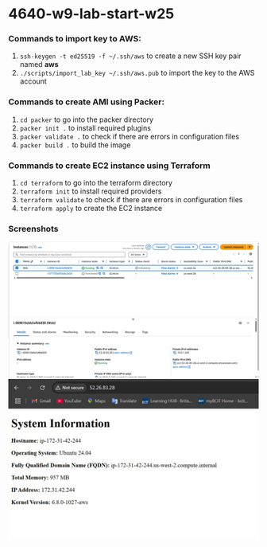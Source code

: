 # 4640-w9-lab-start-w25

### Commands to import key to AWS:

1. `ssh-keygen -t ed25519 -f ~/.ssh/aws` to create a new SSH key pair named **aws**
2. `./scripts/import_lab_key ~/.ssh/aws.pub` to import the key to the AWS account

### Commands to create AMI using Packer:

1. `cd packer` to go into the packer directory
2. `packer init .` to install required plugins
3. `packer validate .` to check if there are errors in configuration files
4. `packer build .` to build the image

### Commands to create EC2 instance using Terraform

1. `cd terraform` to go into the terraform directory
2. `terraform init` to install required providers
3. `terraform validate` to check if there are errors in configuration files
4. `terraform apply` to create the EC2 instance

### Screenshots

![img](./Lab9.jpg)
![img](./Lab9-1.jpg)

